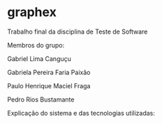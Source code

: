 # graphex
Trabalho final da disciplina de Teste de Software

Membros do grupo:

Gabriel Lima Canguçu

Gabriela Pereira Faria Paixão

Paulo Henrique Maciel Fraga

Pedro Rios Bustamante

Explicação do sistema e das tecnologias utilizadas:
